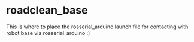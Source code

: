 # roadclean_base
This is where to place the rosserial_arduino launch file for contacting with robot base via rosserial_arduino :)

